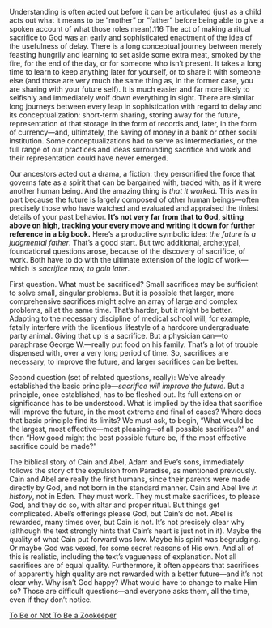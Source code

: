 Understanding is often acted out before it can be articulated (just as a child acts out what it means to be “mother” or “father” before being able to give a spoken account of what those roles mean).116 The act of making a ritual sacrifice to God was an early and sophisticated enactment of the idea of the usefulness of delay. There is a long conceptual journey between merely feasting hungrily and learning to set aside some extra meat, smoked by the fire, for the end of the day, or for someone who isn’t present. It takes a long time to learn to keep anything later for yourself, or to share it with someone else (and those are very much the same thing as, in the former case, you are sharing with your future self). It is much easier and far more likely to selfishly and immediately wolf down everything in sight. There are similar long journeys between every leap in sophistication with regard to delay and its conceptualization: short-term sharing, storing away for the future, representation of that storage in the form of records and, later, in the form of currency—and, ultimately, the saving of money in a bank or other social institution. Some conceptualizations had to serve as intermediaries, or the full range of our practices and ideas surrounding sacrifice and work and their representation could have never emerged.

Our ancestors acted out a drama, a fiction: they personified the force that governs fate as a spirit that can be bargained with, traded with, as if it were another human being. And the amazing thing is _that it worked_. This was in part because the future is largely composed of other human beings—often precisely those who have watched and evaluated and appraised the tiniest details of your past behavior. **It’s not very far from that to God, sitting above on high, tracking your every move and writing it down for further reference in a big book.** Here’s a productive symbolic idea: _the future is a judgmental father_. That’s a good start. But two additional, archetypal, foundational questions arose, because of the discovery of sacrifice, of work. Both have to do with the ultimate extension of the logic of work—which is _sacrifice now, to gain later_.

First question. What must be sacrificed? Small sacrifices may be sufficient to solve small, singular problems. But it is possible that larger, more comprehensive sacrifices might solve an array of large and complex problems, all at the same time. That’s harder, but it might be better. Adapting to the necessary discipline of medical school will, for example, fatally interfere with the licentious lifestyle of a hardcore undergraduate party animal. Giving that up is a sacrifice. But a physician can—to paraphrase George W.—really put food on his family. That’s a lot of trouble dispensed with, over a very long period of time. So, sacrifices are necessary, to improve the future, and larger sacrifices can be better.

Second question (set of related questions, really): We’ve already established the basic principle—_sacrifice will improve the future_. But a principle, once established, has to be fleshed out. Its full extension or significance has to be understood. What is implied by the idea that sacrifice will improve the future, in the most extreme and final of cases? Where does that basic principle find its limits? We must ask, to begin, “What would be the largest, most effective—most pleasing—of all possible sacrifices?” and then “How good might the best possible future be, if the most effective sacrifice could be made?”

The biblical story of Cain and Abel, Adam and Eve’s sons, immediately follows the story of the expulsion from Paradise, as mentioned previously. Cain and Abel are really the first humans, since their parents were made directly by God, and not born in the standard manner. Cain and Abel live _in history_, not in Eden. They must work. They must make sacrifices, to please God, and they do so, with altar and proper ritual. But things get complicated. Abel’s offerings please God, but Cain’s do not. Abel is rewarded, many times over, but Cain is not. It’s not precisely clear why (although the text strongly hints that Cain’s heart is just not in it). Maybe the quality of what Cain put forward was low. Maybe his spirit was begrudging. Or maybe God was vexed, for some secret reasons of His own. And all of this is realistic, including the text’s vagueness of explanation. Not all sacrifices are of equal quality. Furthermore, it often appears that sacrifices of apparently high quality are not rewarded with a better future—and it’s not clear why. Why isn’t God happy? What would have to change to make Him so? Those are difficult questions—and everyone asks them, all the time, even if they don’t notice.

[To Be or Not To Be a Zookeeper](../../../../MyDendronExistence/Wannabe%20Stoic/Posts/To%20Be%20or%20Not%20To%20Be%20a%20Zookeeper.md)